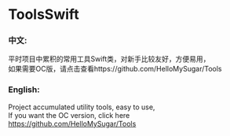 # ToolsSwift

### 中文:  
平时项目中累积的常用工具Swift类，对新手比较友好，方便易用，  
如果需要OC版，请点击查看https://github.com/HelloMySugar/Tools

### English:  
Project accumulated utility tools, easy to use,  
If you want the OC version, click here https://github.com/HelloMySugar/Tools
